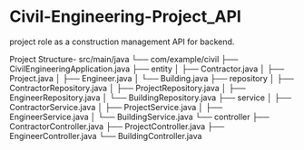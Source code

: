 # Civil-Engineering-Project_API
project role as a construction management API for backend.



Project Structure-
    src/main/java
     └── com/example/civil
          ├── CivilEngineeringApplication.java
          ├── entity
          │    ├── Contractor.java
          │    ├── Project.java
          │    ├── Engineer.java
          │    └── Building.java
          ├── repository
          │    ├── ContractorRepository.java
          │    ├── ProjectRepository.java
          │    ├── EngineerRepository.java
          │    └── BuildingRepository.java
          ├── service
          │    ├── ContractorService.java
          │    ├── ProjectService.java
          │    ├── EngineerService.java
          │    └── BuildingService.java
          └── controller
               ├── ContractorController.java
               ├── ProjectController.java
               ├── EngineerController.java
               └── BuildingController.java
